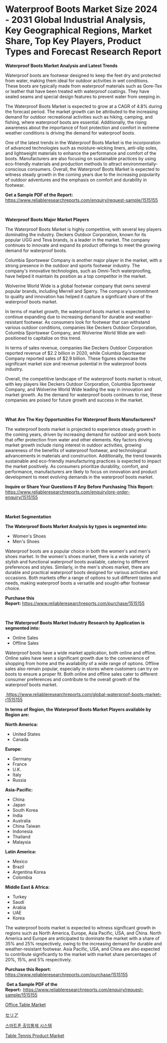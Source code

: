 <p><h1>Waterproof Boots Market Size 2024 - 2031 Global Industrial Analysis, Key Geographical Regions, Market Share, Top Key Players, Product Types and Forecast Research Report</h1></p><p><strong>Waterproof Boots Market Analysis and Latest Trends</strong></p>
<p><p>Waterproof boots are footwear designed to keep the feet dry and protected from water, making them ideal for outdoor activities in wet conditions. These boots are typically made from waterproof materials such as Gore-Tex or leather that have been treated with waterproof coatings. They have sealed seams and special design features to prevent water from seeping in.</p><p>The Waterproof Boots Market is expected to grow at a CAGR of 4.8% during the forecast period. The market growth can be attributed to the increasing demand for outdoor recreational activities such as hiking, camping, and fishing, where waterproof boots are essential. Additionally, the rising awareness about the importance of foot protection and comfort in extreme weather conditions is driving the demand for waterproof boots.</p><p>One of the latest trends in the Waterproof Boots Market is the incorporation of advanced technologies such as moisture-wicking liners, anti-slip soles, and lightweight materials to enhance the performance and comfort of the boots. Manufacturers are also focusing on sustainable practices by using eco-friendly materials and production methods to attract environmentally-conscious consumers. Overall, the Waterproof Boots Market is expected to witness steady growth in the coming years due to the increasing popularity of outdoor adventures and the emphasis on comfort and durability in footwear.</p></p>
<p><strong>Get a Sample PDF of the Report:&nbsp;</strong> <a href="https://www.reliableresearchreports.com/enquiry/request-sample/1515155">https://www.reliableresearchreports.com/enquiry/request-sample/1515155</a></p>
<p>&nbsp;</p>
<p><strong>Waterproof Boots Major Market Players</strong></p>
<p><p>The Waterproof Boots Market is highly competitive, with several key players dominating the industry. Deckers Outdoor Corporation, known for its popular UGG and Teva brands, is a leader in the market. The company continues to innovate and expand its product offerings to meet the growing demand for waterproof boots.</p><p>Columbia Sportswear Company is another major player in the market, with a strong presence in the outdoor and sports footwear industry. The company's innovative technologies, such as Omni-Tech waterproofing, have helped it maintain its position as a top competitor in the market.</p><p>Wolverine World Wide is a global footwear company that owns several popular brands, including Merrell and Sperry. The company's commitment to quality and innovation has helped it capture a significant share of the waterproof boots market.</p><p>In terms of market growth, the waterproof boots market is expected to continue expanding due to increasing demand for durable and weather-resistant footwear. As consumers look for footwear that can withstand various outdoor conditions, companies like Deckers Outdoor Corporation, Columbia Sportswear Company, and Wolverine World Wide are well-positioned to capitalize on this trend.</p><p>In terms of sales revenue, companies like Deckers Outdoor Corporation reported revenue of $2.2 billion in 2020, while Columbia Sportswear Company reported sales of $2.9 billion. These figures showcase the significant market size and revenue potential in the waterproof boots industry.</p><p>Overall, the competitive landscape of the waterproof boots market is robust, with key players like Deckers Outdoor Corporation, Columbia Sportswear Company, and Wolverine World Wide leading the way in innovation and market growth. As the demand for waterproof boots continues to rise, these companies are poised for future growth and success in the market.</p></p>
<p>&nbsp;</p>
<p><strong>What Are The Key Opportunities For Waterproof Boots Manufacturers?</strong></p>
<p><p>The waterproof boots market is projected to experience steady growth in the coming years, driven by increasing demand for outdoor and work boots that offer protection from water and other elements. Key factors driving market growth include rising interest in outdoor activities, growing awareness of the benefits of waterproof footwear, and technological advancements in materials and construction. Additionally, the trend towards sustainable and eco-friendly manufacturing practices is expected to impact the market positively. As consumers prioritize durability, comfort, and performance, manufacturers are likely to focus on innovation and product development to meet evolving demands in the waterproof boots market.</p></p>
<p><strong>Inquire or Share Your Questions If Any Before Purchasing This Report:</strong> <a href="https://www.reliableresearchreports.com/enquiry/pre-order-enquiry/1515155">https://www.reliableresearchreports.com/enquiry/pre-order-enquiry/1515155</a></p>
<p>&nbsp;</p>
<p><strong>Market Segmentation</strong></p>
<p><strong>The Waterproof Boots Market Analysis by types is segmented into:</strong></p>
<p><ul><li>Women's Shoes</li><li>Men's Shoes</li></ul></p>
<p><p>Waterproof boots are a popular choice in both the women's and men's shoes market. In the women's shoes market, there is a wide variety of stylish and functional waterproof boots available, catering to different preferences and styles. Similarly, in the men's shoes market, there are durable and practical waterproof boots designed for various activities and occasions. Both markets offer a range of options to suit different tastes and needs, making waterproof boots a versatile and sought-after footwear choice.</p></p>
<p><strong>Purchase this Report:&nbsp;</strong><a href="https://www.reliableresearchreports.com/purchase/1515155">https://www.reliableresearchreports.com/purchase/1515155</a></p>
<p>&nbsp;</p>
<p><strong>The Waterproof Boots Market Industry Research by Application is segmented into:</strong></p>
<p><ul><li>Online Sales</li><li>Offline Sales</li></ul></p>
<p><p>Waterproof boots have a wide market application, both online and offline. Online sales have seen a significant growth due to the convenience of shopping from home and the availability of a wide range of options. Offline sales also remain popular, especially in stores where customers can try on boots to ensure a proper fit. Both online and offline sales cater to different consumer preferences and contribute to the overall growth of the waterproof boots market.</p></p>
<p><a href="https://www.reliableresearchreports.com/global-waterproof-boots-market-r1515155">&nbsp;https://www.reliableresearchreports.com/global-waterproof-boots-market-r1515155</a></p>
<p><strong>In terms of Region, the Waterproof Boots Market Players available by Region are:</strong></p>
<p>
    <p> <strong> North America: </strong>
        <ul>
            <li>United States</li>
            <li>Canada</li>
        </ul>
        </p> 
    <p> <strong> Europe: </strong>
        <ul>
            <li>Germany</li>
            <li>France</li>
            <li>U.K.</li>
            <li>Italy</li>
            <li>Russia</li>
        </ul>
        </p> 
    <p> <strong> Asia-Pacific: </strong>
        <ul>
            <li>China</li>
            <li>Japan</li>
            <li>South Korea</li>
            <li>India</li>
            <li>Australia</li>
            <li>China Taiwan</li>
            <li>Indonesia</li>
            <li>Thailand</li>
            <li>Malaysia</li>
        </ul>
        </p> 
    <p> <strong> Latin America: </strong>
        <ul>
            <li>Mexico</li>
            <li>Brazil</li>
            <li>Argentina Korea</li>
            <li>Colombia</li>
        </ul>
        </p> 
    <p> <strong> Middle East & Africa: </strong>
        <ul>
            <li>Turkey</li>
            <li>Saudi</li>
            <li>Arabia</li>
            <li>UAE</li>
            <li>Korea</li>
        </ul>
    </p>
    </p>
<p><p>The waterproof boots market is expected to witness significant growth in regions such as North America, Europe, Asia Pacific, USA, and China. North America and Europe are anticipated to dominate the market with a share of 35% and 25% respectively, owing to the increasing demand for durable and weather-resistant footwear. Asia Pacific, USA, and China are also expected to contribute significantly to the market with market share percentages of 20%, 15%, and 5% respectively.</p></p>
<p><strong>Purchase this Report: </strong><a href="https://www.reliableresearchreports.com/purchase/1515155">https://www.reliableresearchreports.com/purchase/1515155</a></p>
<p>&nbsp;<strong>Get a Sample PDF of the Report:&nbsp;&nbsp;</strong><a href="https://www.reliableresearchreports.com/enquiry/request-sample/1515155">https://www.reliableresearchreports.com/enquiry/request-sample/1515155</a></p>
<p><strong></strong></p>
<p><p><a href="https://github.com/ejuynpri79/Market-Research-Report-List-1/blob/main/office-table-market.md">Office Table Market</a></p><p><a href="https://github.com/xemfu2379520/Market-Research-Report-List-3/blob/main/407398629651.md">セリア</a></p><p><a href="https://github.com/mduzzalmduzzal601/Market-Research-Report-List-2/blob/main/316597439026.md">스마트폰 출입통제 시스템</a></p><p><a href="https://github.com/JuanStephebgXXfbf/Market-Research-Report-List-1/blob/main/table-tennis-product-market.md">Table Tennis Product Market</a></p></p>